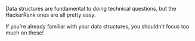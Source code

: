Data structures are fundamental to doing technical questions, but the HackerRank ones are all pretty easy.

If you're already familiar with your data structures, you shouldn't focus too much on these!
